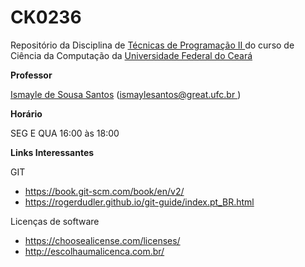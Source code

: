 # CK0236
Repositório da Disciplina de <a href = "https://cc.ufc.br/curso/matriz-curricular/?cod=CK0236"> Técnicas de Programação II </a> do curso de Ciência da Computação da <a href = "http://www.ufc.br/">Universidade Federal do Ceará </a>

<strong>Professor</strong>
<p><a href="https://sites.google.com/site/ismaylesantos/">Ismayle de Sousa Santos</a>  (<a href = "mailto: ismaylesantos@great.ufc.br">ismaylesantos@great.ufc.br </a>)</p>

<strong>Hor&aacute;rio</strong>
<p>SEG E QUA 16:00 &agrave;s 18:00</p>

<strong>Links Interessantes</strong></p>
<p>GIT</p>
<ul>
<li><span class="fontstyle0"><a href="https://book.git-scm.com/book/en/v2/">https://book.git-scm.com/book/en/v2/</a></span></li>
<li><a href="https://rogerdudler.github.io/git-guide/index.pt_BR.html">https://rogerdudler.github.io/git-guide/index.pt_BR.html</a></li>
</ul>

<p>Licen&ccedil;as de software</p>
<ul>
<li><a href="https://choosealicense.com/licenses/">https://choosealicense.com/licenses/</a></li>
<li><a href="http://escolhaumalicenca.com.br/">http://escolhaumalicenca.com.br/</a></li>
</ul>
